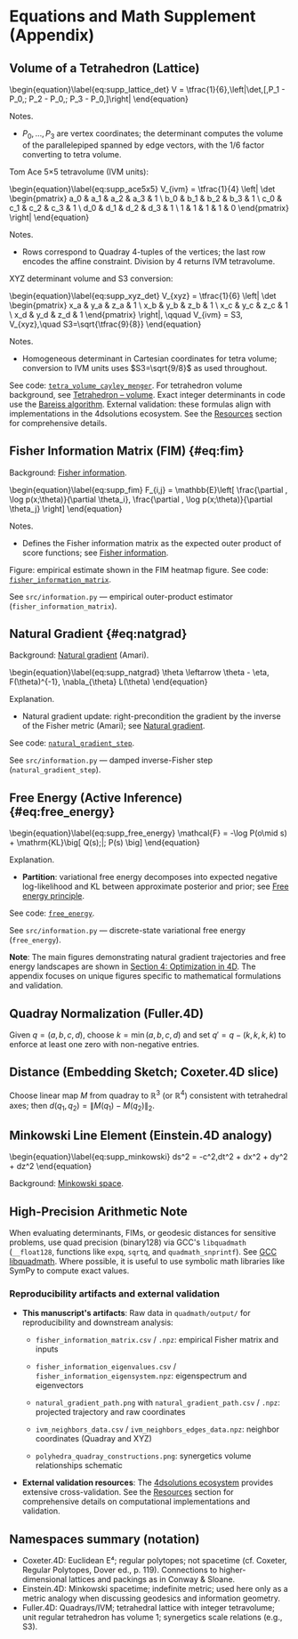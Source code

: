 # Equations and Math Supplement (Appendix)

## Volume of a Tetrahedron (Lattice)

\begin{equation}\label{eq:supp_lattice_det}
V = \tfrac{1}{6}\,\left|\det\,[\,P_1 - P_0,\; P_2 - P_0,\; P_3 - P_0\,]\right|
\end{equation}

Notes.

- $P_0,\ldots,P_3$ are vertex coordinates; the determinant computes the volume of the parallelepiped spanned by edge vectors, with the $1/6$ factor converting to tetra volume.

Tom Ace 5×5 tetravolume (IVM units):

\begin{equation}\label{eq:supp_ace5x5}
V_{ivm} = \tfrac{1}{4} \left| \det \begin{pmatrix}
 a_0 & a_1 & a_2 & a_3 & 1 \\
 b_0 & b_1 & b_2 & b_3 & 1 \\
 c_0 & c_1 & c_2 & c_3 & 1 \\
 d_0 & d_1 & d_2 & d_3 & 1 \\
  1 & 1 & 1 & 1 & 0
\end{pmatrix} \right|
\end{equation}

Notes.

- Rows correspond to Quadray 4-tuples of the vertices; the last row encodes the affine constraint. Division by 4 returns IVM tetravolume.

XYZ determinant volume and S3 conversion:

\begin{equation}\label{eq:supp_xyz_det}
V_{xyz} = \tfrac{1}{6} \left| \det \begin{pmatrix}
 x_a & y_a & z_a & 1 \\
 x_b & y_b & z_b & 1 \\
 x_c & y_c & z_c & 1 \\
  x_d & y_d & z_d & 1
\end{pmatrix} \right|, \qquad V_{ivm} = S3\, V_{xyz},\quad S3=\sqrt{\tfrac{9}{8}}
\end{equation}

Notes.

- Homogeneous determinant in Cartesian coordinates for tetra volume; conversion to IVM units uses $S3=\sqrt{9/8}$ as used throughout.

See code: [`tetra_volume_cayley_menger`](03_quadray_methods.md#code:tetra_volume_cayley_menger). For tetrahedron volume background, see [Tetrahedron – volume](https://en.wikipedia.org/wiki/Tetrahedron#Volume). Exact integer determinants in code use the [Bareiss algorithm](https://en.wikipedia.org/wiki/Bareiss_algorithm). External validation: these formulas align with implementations in the 4dsolutions ecosystem. See the [Resources](07_resources.md) section for comprehensive details.

## Fisher Information Matrix (FIM) {#eq:fim}

Background: [Fisher information](https://en.wikipedia.org/wiki/Fisher_information).

\begin{equation}\label{eq:supp_fim}
F_{i,j} = \mathbb{E}\left[ \frac{\partial \, \log p(x;\theta)}{\partial \theta_i}\, \frac{\partial \, \log p(x;\theta)}{\partial \theta_j} \right]
\end{equation}

Notes.

- Defines the Fisher information matrix as the expected outer product of score functions; see [Fisher information](https://en.wikipedia.org/wiki/Fisher_information).

Figure: empirical estimate shown in the FIM heatmap figure. See code: [`fisher_information_matrix`](03_quadray_methods.md#code:fisher_information_matrix).

See `src/information.py` — empirical outer-product estimator (`fisher_information_matrix`).

## Natural Gradient {#eq:natgrad}

Background: [Natural gradient](https://en.wikipedia.org/wiki/Natural_gradient) (Amari).

\begin{equation}\label{eq:supp_natgrad}
\theta \leftarrow \theta - \eta\, F(\theta)^{-1}\, \nabla_{\theta} L(\theta)
\end{equation}

Explanation.

- Natural gradient update: right-precondition the gradient by the inverse of the Fisher metric (Amari); see [Natural gradient](https://en.wikipedia.org/wiki/Natural_gradient).

See code: [`natural_gradient_step`](03_quadray_methods.md#code:natural_gradient_step).

See `src/information.py` — damped inverse-Fisher step (`natural_gradient_step`).

## Free Energy (Active Inference) {#eq:free_energy}

\begin{equation}\label{eq:supp_free_energy}
\mathcal{F} = -\log P(o\mid s) + \mathrm{KL}\big[ Q(s)\;\|\; P(s) \big]
\end{equation}

Explanation.

- **Partition**: variational free energy decomposes into expected negative log-likelihood and KL between approximate posterior and prior; see [Free energy principle](https://en.wikipedia.org/wiki/Free_energy_principle).

See code: [`free_energy`](03_quadray_methods.md#code:free_energy).

See `src/information.py` — discrete-state variational free energy (`free_energy`).

**Note**: The main figures demonstrating natural gradient trajectories and free energy landscapes are shown in [Section 4: Optimization in 4D](04_optimization_in_4d.md). The appendix focuses on unique figures specific to mathematical formulations and validation.

## Quadray Normalization (Fuller.4D)

Given $q=(a,b,c,d)$, choose $k=\min(a,b,c,d)$ and set $q' = q - (k,k,k,k)$ to enforce at least one zero with non-negative entries.

## Distance (Embedding Sketch; Coxeter.4D slice)

Choose linear map $M$ from quadray to $\mathbb{R}^3$ (or $\mathbb{R}^4$) consistent with tetrahedral axes; then $d(q_1,q_2) = \lVert M(q_1) - M(q_2) \rVert_2$.

## Minkowski Line Element (Einstein.4D analogy)

\begin{equation}\label{eq:supp_minkowski}
ds^2 = -c^2\,dt^2 + dx^2 + dy^2 + dz^2
\end{equation}

Background: [Minkowski space](https://en.wikipedia.org/wiki/Minkowski_space).

## High-Precision Arithmetic Note

When evaluating determinants, FIMs, or geodesic distances for sensitive problems, use quad precision (binary128) via GCC's `libquadmath` (`__float128`, functions like `expq`, `sqrtq`, and `quadmath_snprintf`). See [GCC libquadmath](https://gcc.gnu.org/onlinedocs/libquadmath/index.html). Where possible, it is useful to use symbolic math libraries like SymPy to compute exact values.

### Reproducibility artifacts and external validation

- **This manuscript's artifacts**: Raw data in `quadmath/output/` for reproducibility and downstream analysis:
  - `fisher_information_matrix.csv` / `.npz`: empirical Fisher matrix and inputs
  - `fisher_information_eigenvalues.csv` / `fisher_information_eigensystem.npz`: eigenspectrum and eigenvectors
  - `natural_gradient_path.png` with `natural_gradient_path.csv` / `.npz`: projected trajectory and raw coordinates
  - `ivm_neighbors_data.csv` / `ivm_neighbors_edges_data.npz`: neighbor coordinates (Quadray and XYZ)

  - `polyhedra_quadray_constructions.png`: synergetics volume relationships schematic

- **External validation resources**: The [4dsolutions ecosystem](https://github.com/4dsolutions) provides extensive cross-validation. See the [Resources](07_resources.md) section for comprehensive details on computational implementations and validation.

## Namespaces summary (notation)

- Coxeter.4D: Euclidean E⁴; regular polytopes; not spacetime (cf. Coxeter, Regular Polytopes, Dover ed., p. 119). Connections to higher-dimensional lattices and packings as in Conway & Sloane.
- Einstein.4D: Minkowski spacetime; indefinite metric; used here only as a metric analogy when discussing geodesics and information geometry.
- Fuller.4D: Quadrays/IVM; tetrahedral lattice with integer tetravolume; unit regular tetrahedron has volume 1; synergetics scale relations (e.g., S3).

